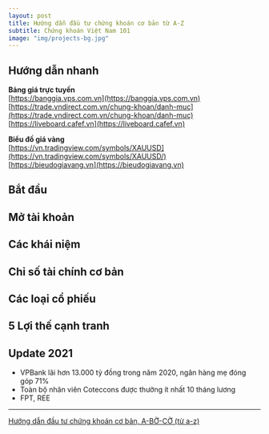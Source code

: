```yaml
---
layout: post
title: Hướng dẫn đầu tư chứng khoán cơ bản từ A-Z
subtitle: Chứng khoán Việt Nam 101
image: "img/projects-bg.jpg"
---
```


## Hướng dẫn nhanh
**Bảng giá trực tuyến**  
[https://banggia.vps.com.vn](https://banggia.vps.com.vn)  
[https://trade.vndirect.com.vn/chung-khoan/danh-muc](https://trade.vndirect.com.vn/chung-khoan/danh-muc)  
[https://liveboard.cafef.vn](https://liveboard.cafef.vn)  

**Biểu đồ giá vàng**  
[https://vn.tradingview.com/symbols/XAUUSD](https://vn.tradingview.com/symbols/XAUUSD/)  
[https://bieudogiavang.vn](https://bieudogiavang.vn)


## Bắt đầu


## Mở tài khoản


## Các khái niệm


## Chỉ số tài chính cơ bản

## Các loại cổ phiếu

## 5 Lợi thế cạnh tranh


## Update 2021

- VPBank lãi hơn 13.000 tỷ đồng trong năm 2020, ngân hàng mẹ đóng góp 71%
- Toàn bộ nhân viên Coteccons được thưởng ít nhất 10 tháng lương
- FPT, REE

-----

[Hướng dẫn đầu tư chứng khoán cơ bản, A-BỜ-CỜ (từ a-z)](https://happy.live/huong-dan-dau-tu-chung-khoan-co-ban-bo-co-tu-z-phan-1-bat-dau/)